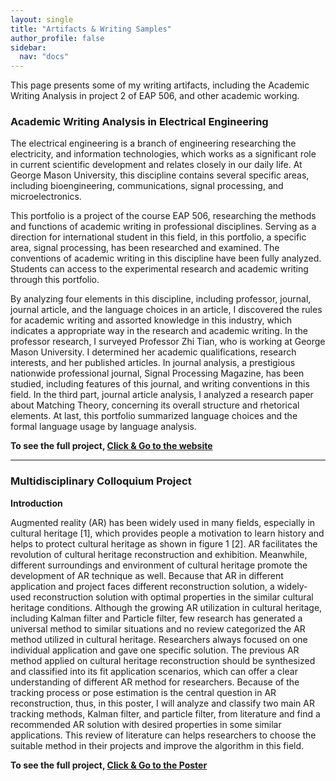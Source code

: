```yaml
---
layout: single
title: "Artifacts & Writing Samples"
author_profile: false
sidebar:
  nav: "docs"
---
```


This page presents some of my writing artifacts, including the Academic Writing Analysis in project 2 of EAP 506, and other academic working. 

### Academic Writing Analysis in Electrical Engineering

The electrical engineering is a branch of engineering researching the electricity, and information technologies, which works as a significant role in current scientific development and relates closely in our daily life. At George Mason University, this discipline contains several specific areas, including bioengineering, communications, signal processing, and microelectronics.

This portfolio is a project of the course EAP 506, researching the methods and functions of academic writing in professional disciplines. Serving as a direction for international student in this field, in this portfolio, a specific area, signal processing, has been researched and examined. The conventions of academic writing in this discipline have been fully analyzed. Students can access to the experimental research and academic writing through this portfolio.

By analyzing four elements in this discipline, including professor, journal, journal article, and the language choices in an article, I discovered the rules for academic writing and assorted knowledge in this industry, which indicates a appropriate way in the research and academic writing. In the professor research, I surveyed Professor Zhi Tian, who is working at George Mason University. I determined her academic qualifications, research interests, and her published articles. In journal analysis, a prestigious nationwide professional journal, Signal Processing Magazine, has been studied, including features of this journal, and writing conventions in this field. In the third part, journal article analysis, I analyzed a research paper about Matching Theory, concerning its overall structure and rhetorical elements. At last, this portfolio summarized language choices and the formal language usage by language analysis.

**To see the full project, [Click & Go to the website](http://project2.bsong.me/)**

---

### Multidisciplinary Colloquium Project 

**Introduction**

Augmented reality (AR) has been widely used in many fields, especially in cultural heritage [1], which provides people a motivation to learn history and helps to protect cultural heritage as shown in figure 1 [2]. AR facilitates the revolution of cultural heritage reconstruction and exhibition. Meanwhile, different surroundings and environment of cultural heritage promote the development of AR technique as well. Because that AR in different application and project faces different reconstruction solution, a widely-used reconstruction solution with optimal properties in the similar cultural heritage conditions. Although the growing AR utilization in cultural heritage, including Kalman filter and Particle filter, few research has generated a universal method to similar situations and no review categorized the AR method utilized in cultural heritage. Researchers always focused on one individual application and gave one specific solution. The previous AR method applied on cultural heritage reconstruction should be synthesized and classified into its fit application scenarios, which can offer a clear understanding of different AR method for researchers. Because of the tracking process or pose estimation is the central question in AR reconstruction, thus, in this poster, I will analyze and classify two main AR tracking methods, Kalman filter, and particle filter, from literature and find a recommended AR solution with desired properties in some similar applications. This review of literature can helps researchers to choose the suitable method in their projects and improve the algorithm in this field.

**To see the full project, [Click & Go to the Poster](/assets/song_poster.pdf)**


